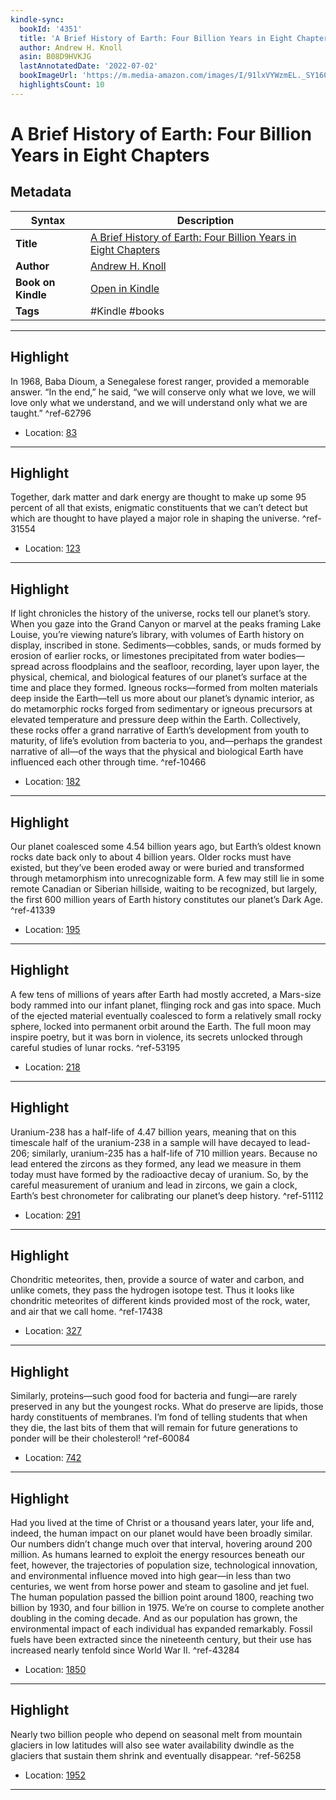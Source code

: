 ```yaml
---
kindle-sync:
  bookId: '4351'
  title: 'A Brief History of Earth: Four Billion Years in Eight Chapters'
  author: Andrew H. Knoll
  asin: B08D9HVKJG
  lastAnnotatedDate: '2022-07-02'
  bookImageUrl: 'https://m.media-amazon.com/images/I/91lxVYWzmEL._SY160.jpg'
  highlightsCount: 10
---
```

# A Brief History of Earth: Four Billion Years in Eight Chapters

## Metadata

| Syntax | Description |
| ---------- | ---------- |
| **Title** | [A Brief History of Earth: Four Billion Years in Eight Chapters](https://www.amazon.com/dp/B08D9HVKJG) |
| **Author** | [Andrew H. Knoll](https://www.amazon.comundefined) |
| **Book on Kindle** | <a href="kindle://book?action=open&asin=B08D9HVKJG" target="_blank">Open in Kindle</a> |
| **Tags** | #Kindle #books |

---

## Highlight

In 1968, Baba Dioum, a Senegalese forest ranger, provided a memorable answer. “In the end,” he said, “we will conserve only what we love, we will love only what we understand, and we will understand only what we are taught.” ^ref-62796
- Location: [83](kindle://book?action=open&asin=B08D9HVKJG&location=83)

---
## Highlight

Together, dark matter and dark energy are thought to make up some 95 percent of all that exists, enigmatic constituents that we can’t detect but which are thought to have played a major role in shaping the universe. ^ref-31554
- Location: [123](kindle://book?action=open&asin=B08D9HVKJG&location=123)

---
## Highlight

If light chronicles the history of the universe, rocks tell our planet’s story. When you gaze into the Grand Canyon or marvel at the peaks framing Lake Louise, you’re viewing nature’s library, with volumes of Earth history on display, inscribed in stone. Sediments—cobbles, sands, or muds formed by erosion of earlier rocks, or limestones precipitated from water bodies—spread across floodplains and the seafloor, recording, layer upon layer, the physical, chemical, and biological features of our planet’s surface at the time and place they formed. Igneous rocks—formed from molten materials deep inside the Earth—tell us more about our planet’s dynamic interior, as do metamorphic rocks forged from sedimentary or igneous precursors at elevated temperature and pressure deep within the Earth. Collectively, these rocks offer a grand narrative of Earth’s development from youth to maturity, of life’s evolution from bacteria to you, and—perhaps the grandest narrative of all—of the ways that the physical and biological Earth have influenced each other through time. ^ref-10466
- Location: [182](kindle://book?action=open&asin=B08D9HVKJG&location=182)

---
## Highlight

Our planet coalesced some 4.54 billion years ago, but Earth’s oldest known rocks date back only to about 4 billion years. Older rocks must have existed, but they’ve been eroded away or were buried and transformed through metamorphism into unrecognizable form. A few may still lie in some remote Canadian or Siberian hillside, waiting to be recognized, but largely, the first 600 million years of Earth history constitutes our planet’s Dark Age. ^ref-41339
- Location: [195](kindle://book?action=open&asin=B08D9HVKJG&location=195)

---
## Highlight

A few tens of millions of years after Earth had mostly accreted, a Mars-size body rammed into our infant planet, flinging rock and gas into space. Much of the ejected material eventually coalesced to form a relatively small rocky sphere, locked into permanent orbit around the Earth. The full moon may inspire poetry, but it was born in violence, its secrets unlocked through careful studies of lunar rocks. ^ref-53195
- Location: [218](kindle://book?action=open&asin=B08D9HVKJG&location=218)

---
## Highlight

Uranium-238 has a half-life of 4.47 billion years, meaning that on this timescale half of the uranium-238 in a sample will have decayed to lead-206; similarly, uranium-235 has a half-life of 710 million years. Because no lead entered the zircons as they formed, any lead we measure in them today must have formed by the radioactive decay of uranium. So, by the careful measurement of uranium and lead in zircons, we gain a clock, Earth’s best chronometer for calibrating our planet’s deep history. ^ref-51112
- Location: [291](kindle://book?action=open&asin=B08D9HVKJG&location=291)

---
## Highlight

Chondritic meteorites, then, provide a source of water and carbon, and unlike comets, they pass the hydrogen isotope test. Thus it looks like chondritic meteorites of different kinds provided most of the rock, water, and air that we call home. ^ref-17438
- Location: [327](kindle://book?action=open&asin=B08D9HVKJG&location=327)

---
## Highlight

Similarly, proteins—such good food for bacteria and fungi—are rarely preserved in any but the youngest rocks. What do preserve are lipids, those hardy constituents of membranes. I’m fond of telling students that when they die, the last bits of them that will remain for future generations to ponder will be their cholesterol! ^ref-60084
- Location: [742](kindle://book?action=open&asin=B08D9HVKJG&location=742)

---
## Highlight

Had you lived at the time of Christ or a thousand years later, your life and, indeed, the human impact on our planet would have been broadly similar. Our numbers didn’t change much over that interval, hovering around 200 million. As humans learned to exploit the energy resources beneath our feet, however, the trajectories of population size, technological innovation, and environmental influence moved into high gear—in less than two centuries, we went from horse power and steam to gasoline and jet fuel. The human population passed the billion point around 1800, reaching two billion by 1930, and four billion in 1975. We’re on course to complete another doubling in the coming decade. And as our population has grown, the environmental impact of each individual has expanded remarkably. Fossil fuels have been extracted since the nineteenth century, but their use has increased nearly tenfold since World War II. ^ref-43284
- Location: [1850](kindle://book?action=open&asin=B08D9HVKJG&location=1850)

---
## Highlight

Nearly two billion people who depend on seasonal melt from mountain glaciers in low latitudes will also see water availability dwindle as the glaciers that sustain them shrink and eventually disappear. ^ref-56258
- Location: [1952](kindle://book?action=open&asin=B08D9HVKJG&location=1952)

---
